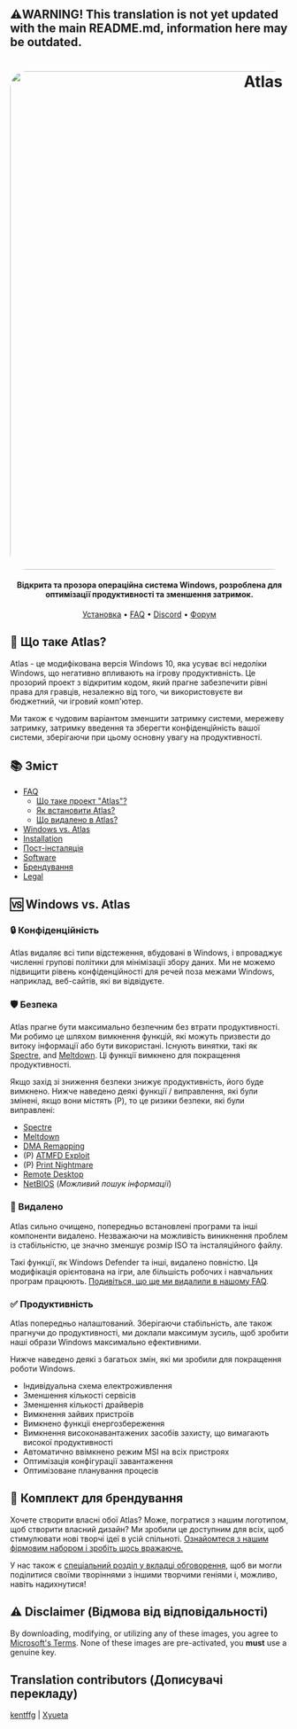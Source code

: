 ﻿## ⚠️WARNING! This translation is not yet updated with the main README.md, information here may be outdated.
<h1 align="center">
  <a href="http://atlasos.net"><img src="https://cdn.jsdelivr.net/gh/Atlas-OS/Atlas@main/img/banner.png" alt="Atlas" width="900" style="border-radius: 30px"></a>
</h1>

<h4 align="center">Відкрита та прозора операційна система Windows, розроблена для оптимізації продуктивності та зменшення затримок.</h4>

<p align="center">
  <a href="https://github.com/Atlas-OS/Atlas/wiki/2.-Installing">Установка</a>
  •
  <a href="https://github.com/Atlas-OS/Atlas/wiki/1.-FAQ#contents">FAQ</a>
  •
  <a href="https://discord.atlasos.net" target="_blank">Discord</a>
  •
  <a href="https://forum.atlasos.net">Форум</a>
</p>

## 🤔 **Що таке Atlas?**

Atlas - це модифікована версія Windows 10, яка усуває всі недоліки Windows, що негативно впливають на ігрову продуктивність. Це прозорий проект з відкритим кодом, який прагне забезпечити рівні права для гравців, незалежно від того, чи використовуєте ви бюджетний, чи ігровий комп'ютер.

Ми також є чудовим варіантом зменшити затримку системи, мережеву затримку, затримку введення та зберегти конфіденційність вашої системи, зберігаючи при цьому основну увагу на продуктивності.

## 📚 **Зміст**

- [FAQ](https://github.com/Atlas-OS/Atlas/wiki/1.-FAQ)
  - [Що таке проект "Atlas"?](https://github.com/Atlas-OS/Atlas/wiki/1.-FAQ#11-what-is-the-atlas-project)
  - [Як встановити Atlas?](https://github.com/Atlas-OS/Atlas/wiki/1.-FAQ#12-how-do-i-install-atlas-os)
  - [Що видалено в Atlas?](https://github.com/Atlas-OS/Atlas/wiki/1.-FAQ#13-whats-removed-in-atlas-os)
- <a href="#windows-vs-atlas">Windows vs. Atlas</a>
- [Installation](https://github.com/Atlas-OS/Atlas/wiki/2.-Installing)
- [Пост-інсталяція](https://github.com/Atlas-OS/Atlas/wiki/3.-Post-Install)
- [Software](https://github.com/Atlas-OS/Atlas/wiki/4.-Software)
- [Брендування](https://raw.githubusercontent.com/Atlas-OS/Atlas/main/img/brand-kit.zip)
- [Legal](https://github.com/Atlas-OS/Atlas/wiki/Legal)

## 🆚 **Windows vs. Atlas**

### 🔒 Конфіденційність
Atlas видаляє всі типи відстеження, вбудовані в Windows, і впроваджує численні групові політики для мінімізації збору даних. Ми не можемо підвищити рівень конфіденційності для речей поза межами Windows, наприклад, веб-сайтів, які ви відвідуєте.

### 🛡️ Безпека
Atlas прагне бути максимально безпечним без втрати продуктивності. Ми робимо це шляхом вимкнення функцій, які можуть призвести до витоку інформації або бути використані. Існують винятки, такі як [Spectre](https://spectreattack.com/spectre.pdf), and [Meltdown](https://meltdownattack.com/meltdown.pdf). Ці функції вимкнено для покращення продуктивності.

Якщо захід зі зниження безпеки знижує продуктивність, його буде вимкнено.
Нижче наведено деякі функції / виправлення, які були змінені, якщо вони містять (P), то це ризики безпеки, які були виправлені:

- [Spectre](https://spectreattack.com/spectre.pdf)
- [Meltdown](https://meltdownattack.com/meltdown.pdf)
- [DMA Remapping](https://docs.microsoft.com/en-us/windows/security/information-protection/kernel-dma-protection-for-thunderbolt)
- (P) [ATMFD Exploit](https://msrc.microsoft.com/update-guide/en-US/vulnerability/CVE-2020-1020)
- (P) [Print Nightmare](https://us-cert.cisa.gov/ncas/current-activity/2021/06/30/printnightmare-critical-windows-print-spooler-vulnerability)
- [Remote Desktop](https://cve.mitre.org/cgi-bin/cvekey.cgi?keyword=Windows+Remote+Desktop)
- [NetBIOS](https://en.wikipedia.org/wiki/NetBIOS) (*Можливий пошук інформації*)

### 🚀 Видалено
Atlas сильно очищено, попередньо встановлені програми та інші компоненти видалено. Незважаючи на можливість виникнення проблем із стабільністю, це значно зменшує розмір ISO та інсталяційного файлу.

Такі функції, як Windows Defender та інші, видалено повністю. Ця модифікація орієнтована на ігри, але більшість робочих і навчальних програм працюють. [Подивіться, що ще ми видалили в нашому FAQ](https://github.com/Atlas-OS/Atlas/wiki/1.-FAQ#13-whats-removed-in-atlas-os).

### ✅ Продуктивність
Atlas попередньо налаштований. Зберігаючи стабільність, але також прагнучи до продуктивності, ми доклали максимум зусиль, щоб зробити наші образи Windows максимально ефективними.

Нижче наведено деякі з багатьох змін, які ми зробили для покращення роботи Windows.

- Індивідуальна схема електроживлення
- Зменшення кількості сервісів
- Зменшення кількості драйверів
- Вимкнення зайвих пристроїв
- Вимкнено функціі енергозбереження
- Вимкнення високонавантажених засобів захисту, що вимагають високої продуктивності
- Автоматично ввімкнено режим MSI на всіх пристроях
- Оптимізація конфігурації завантаження
- Оптимізоване планування процесів

## 🎨 Комплект для брендування

Хочете створити власні обої Atlas? Може, погратися з нашим логотипом, щоб створити власний дизайн? Ми зробили це доступним для всіх, щоб стимулювати нові творчі ідеї в усій спільноті. [Ознайомтеся з нашим фірмовим набором і зробіть щось вражаюче.](https://cdn.jsdelivr.net/gh/Atlas-OS/Atlas@main/img/brand-kit.zip)

У нас також є [спеціальний розділ у вкладці обговорення](https://github.com/Atlas-OS/Atlas/discussions/categories/community-artwork), щоб ви могли поділитися своїми творіннями з іншими творчими геніями і, можливо, навіть надихнутися!

## ⚠️ Disclaimer (Відмова від відповідальності)

By downloading, modifying, or utilizing any of these images, you agree to [Microsoft's Terms](https://www.microsoft.com/en-us/Useterms/Retail/Windows/10/UseTerms_Retail_Windows_10_English.htm). None of these images are pre-activated, you **must** use a genuine key.

## Translation contributors (Дописувачі перекладу)

[kentffg](https://github.com/kentffg) |
[Xyueta](https://github.com/Xyueta)
